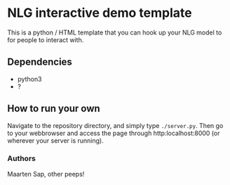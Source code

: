 # NLG interactive demo template
This is a python / HTML template that you can hook up your NLG model to for people to interact with.
 
## Dependencies
- python3
- ?

## How to run your own
Navigate to the repository directory, and simply type `./server.py`.
Then go to your webbrowser and access the page through http:localhost:8000 (or wherever your server is running).

### Authors
Maarten Sap, other peeps!
